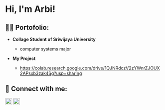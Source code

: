 <h1>Hi, I'm Arbi! </h1>

<h2>👨‍💻 Portofolio:</h2>

- <b>Collage Student of Sriwijaya University</b>
  - computer systems major

- <b>My Project</b>
  - https://colab.research.google.com/drive/1QJNRdczV2zYWnrZJOUX2APsxb3zak4Sg?usp=sharing


<h2> 🤳 Connect with me:</h2>

[<img align="left" alt="JoshMadakor | LinkedIn" width="22px" src="https://cdn.jsdelivr.net/npm/simple-icons@v3/icons/linkedin.svg" />][linkedin]
[<img align="left" alt="JoshMadakor | Instagram" width="22px" src="https://cdn.jsdelivr.net/npm/simple-icons@v3/icons/instagram.svg" />][instagram]

[instagram]: https://www.instagram.com/aaarrrbii/
[linkedin]: https://www.linkedin.com/in/arbi-al-afkari-7632261a4/

